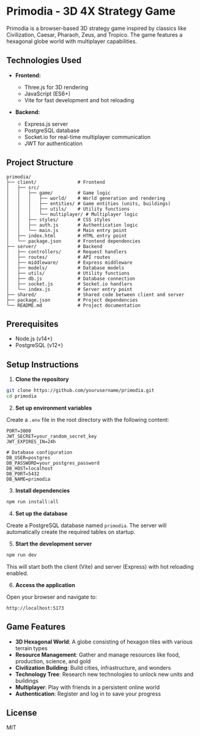 # Primodia - 3D 4X Strategy Game

Primodia is a browser-based 3D strategy game inspired by classics like Civilization, Caesar, Pharaoh, Zeus, and Tropico. The game features a hexagonal globe world with multiplayer capabilities.

## Technologies Used

- **Frontend:**
  - Three.js for 3D rendering
  - JavaScript (ES6+)
  - Vite for fast development and hot reloading

- **Backend:**
  - Express.js server
  - PostgreSQL database
  - Socket.io for real-time multiplayer communication
  - JWT for authentication

## Project Structure

```
primodia/
├── client/               # Frontend
│   ├── src/
│   │   ├── game/         # Game logic
│   │   │   ├── world/    # World generation and rendering
│   │   │   ├── entities/ # Game entities (units, buildings)
│   │   │   ├── utils/    # Utility functions
│   │   │   └── multiplayer/ # Multiplayer logic
│   │   ├── styles/       # CSS styles
│   │   ├── auth.js       # Authentication logic
│   │   └── main.js       # Main entry point
│   ├── index.html        # HTML entry point
│   └── package.json      # Frontend dependencies
├── server/               # Backend
│   ├── controllers/      # Request handlers
│   ├── routes/           # API routes
│   ├── middleware/       # Express middleware
│   ├── models/           # Database models
│   ├── utils/            # Utility functions
│   ├── db.js             # Database connection
│   ├── socket.js         # Socket.io handlers
│   └── index.js          # Server entry point
├── shared/               # Shared code between client and server
├── package.json          # Project dependencies
└── README.md             # Project documentation
```

## Prerequisites

- Node.js (v14+)
- PostgreSQL (v12+)

## Setup Instructions

1. **Clone the repository**

```bash
git clone https://github.com/yourusername/primodia.git
cd primodia
```

2. **Set up environment variables**

Create a `.env` file in the root directory with the following content:

```
PORT=3000
JWT_SECRET=your_random_secret_key
JWT_EXPIRES_IN=24h

# Database configuration
DB_USER=postgres
DB_PASSWORD=your_postgres_password
DB_HOST=localhost
DB_PORT=5432
DB_NAME=primodia
```

3. **Install dependencies**

```bash
npm run install:all
```

4. **Set up the database**

Create a PostgreSQL database named `primodia`. The server will automatically create the required tables on startup.

5. **Start the development server**

```bash
npm run dev
```

This will start both the client (Vite) and server (Express) with hot reloading enabled.

6. **Access the application**

Open your browser and navigate to:

```
http://localhost:5173
```

## Game Features

- **3D Hexagonal World**: A globe consisting of hexagon tiles with various terrain types
- **Resource Management**: Gather and manage resources like food, production, science, and gold
- **Civilization Building**: Build cities, infrastructure, and wonders
- **Technology Tree**: Research new technologies to unlock new units and buildings
- **Multiplayer**: Play with friends in a persistent online world
- **Authentication**: Register and log in to save your progress

## License

MIT 